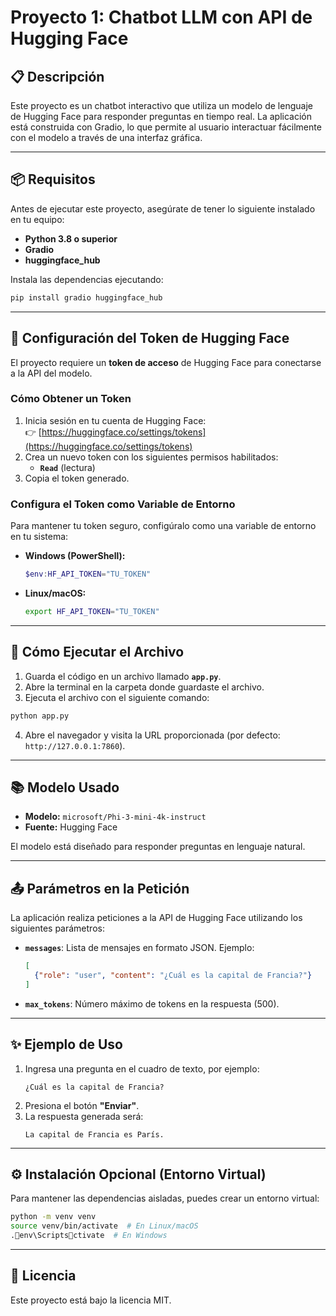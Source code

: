
# Proyecto 1: Chatbot LLM con API de Hugging Face

## 📋 Descripción
Este proyecto es un chatbot interactivo que utiliza un modelo de lenguaje de Hugging Face para responder preguntas en tiempo real. La aplicación está construida con Gradio, lo que permite al usuario interactuar fácilmente con el modelo a través de una interfaz gráfica.

---

## 📦 Requisitos
Antes de ejecutar este proyecto, asegúrate de tener lo siguiente instalado en tu equipo:
- **Python 3.8 o superior**
- **Gradio**
- **huggingface_hub**

Instala las dependencias ejecutando:
```bash
pip install gradio huggingface_hub
```

---

## 🔐 Configuración del Token de Hugging Face
El proyecto requiere un **token de acceso** de Hugging Face para conectarse a la API del modelo.

### Cómo Obtener un Token
1. Inicia sesión en tu cuenta de Hugging Face:  
   👉 [https://huggingface.co/settings/tokens](https://huggingface.co/settings/tokens)
2. Crea un nuevo token con los siguientes permisos habilitados:
   - **`Read`** (lectura)
3. Copia el token generado.

### Configura el Token como Variable de Entorno
Para mantener tu token seguro, configúralo como una variable de entorno en tu sistema:

- **Windows (PowerShell):**
   ```powershell
   $env:HF_API_TOKEN="TU_TOKEN"
   ```

- **Linux/macOS:**
   ```bash
   export HF_API_TOKEN="TU_TOKEN"
   ```

---

## 🚀 Cómo Ejecutar el Archivo
1. Guarda el código en un archivo llamado **`app.py`**.
2. Abre la terminal en la carpeta donde guardaste el archivo.
3. Ejecuta el archivo con el siguiente comando:

```bash
python app.py
```

4. Abre el navegador y visita la URL proporcionada (por defecto: `http://127.0.0.1:7860`).

---

## 📚 Modelo Usado
- **Modelo:** `microsoft/Phi-3-mini-4k-instruct`
- **Fuente:** Hugging Face

El modelo está diseñado para responder preguntas en lenguaje natural.

---

## 📤 Parámetros en la Petición
La aplicación realiza peticiones a la API de Hugging Face utilizando los siguientes parámetros:
- **`messages`**: Lista de mensajes en formato JSON. Ejemplo:
  ```json
  [
    {"role": "user", "content": "¿Cuál es la capital de Francia?"}
  ]
  ```
- **`max_tokens`**: Número máximo de tokens en la respuesta (500).

---

## ✨ Ejemplo de Uso
1. Ingresa una pregunta en el cuadro de texto, por ejemplo:
   ```text
   ¿Cuál es la capital de Francia?
   ```
2. Presiona el botón **"Enviar"**.
3. La respuesta generada será:
   ```text
   La capital de Francia es París.
   ```

---

## ⚙️ Instalación Opcional (Entorno Virtual)
Para mantener las dependencias aisladas, puedes crear un entorno virtual:
```bash
python -m venv venv
source venv/bin/activate  # En Linux/macOS
.env\Scriptsctivate  # En Windows
```

---

## 📄 Licencia
Este proyecto está bajo la licencia MIT.

